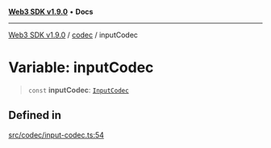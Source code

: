 [**Web3 SDK v1.9.0**](../../../README.md) • **Docs**

***

[Web3 SDK v1.9.0](../../../globals.md) / [codec](../README.md) / inputCodec

# Variable: inputCodec

> `const` **inputCodec**: [`InputCodec`](../classes/InputCodec.md)

## Defined in

[src/codec/input-codec.ts:54](https://github.com/Mystic-Nayy/alephium-web3/blob/ee41f5e0e7d7fb0b155fe62f05b2ac03772895ca/packages/web3/src/codec/input-codec.ts#L54)
